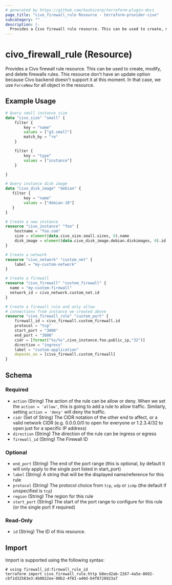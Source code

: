 ```yaml
---
# generated by https://github.com/hashicorp/terraform-plugin-docs
page_title: "civo_firewall_rule Resource - terraform-provider-civo"
subcategory: ""
description: |-
  Provides a Civo firewall rule resource. This can be used to create, modify, and delete firewalls rules. This resource don't have an update option because Civo backend doesn't support it at this moment. In that case, we use ForceNew for all object in the resource.
---
```


# civo_firewall_rule (Resource)

Provides a Civo firewall rule resource. This can be used to create, modify, and delete firewalls rules. This resource don't have an update option because Civo backend doesn't support it at this moment. In that case, we use `ForceNew` for all object in the resource.

## Example Usage

```terraform
# Query small instance size
data "civo_size" "small" {
    filter {
        key = "name"
        values = ["g3.small"]
        match_by = "re"
    }

    filter {
        key = "type"
        values = ["instance"]
    }

}

# Query instance disk image
data "civo_disk_image" "debian" {
   filter {
        key = "name"
        values = ["debian-10"]
   }
}

# Create a new instance
resource "civo_instance" "foo" {
    hostname = "foo.com"
    size = element(data.civo_size.small.sizes, 0).name
    disk_image = element(data.civo_disk_image.debian.diskimages, 0).id
}

# Create a network
resource "civo_network" "custom_net" {
    label = "my-custom-network"
}

# Create a firewall
resource "civo_firewall" "custom_firewall" {
  name = "my-custom-firewall"
  network_id = civo_network.custom_net.id
}

# Create a firewall rule and only allow
# connections from instance we created above
resource "civo_firewall_rule" "custom_port" {
    firewall_id = civo_firewall.custom_firewall.id
    protocol = "tcp"
    start_port = "3000"
    end_port = "3000"
    cidr = [format("%s/%s",civo_instance.foo.public_ip,"32")]
    direction = "ingress"
    label = "custom-application"
    depends_on = [civo_firewall.custom_firewall]
}
```

<!-- schema generated by tfplugindocs -->
## Schema

### Required

- `action` (String) The action of the rule can be allow or deny. When we set the `action = 'allow'`, this is going to add a rule to allow traffic. Similarly, setting `action = 'deny'` will deny the traffic.
- `cidr` (Set of String) The CIDR notation of the other end to affect, or a valid network CIDR (e.g. 0.0.0.0/0 to open for everyone or 1.2.3.4/32 to open just for a specific IP address)
- `direction` (String) The direction of the rule can be ingress or egress
- `firewall_id` (String) The Firewall ID

### Optional

- `end_port` (String) The end of the port range (this is optional, by default it will only apply to the single port listed in start_port)
- `label` (String) A string that will be the displayed name/reference for this rule
- `protocol` (String) The protocol choice from `tcp`, `udp` or `icmp` (the default if unspecified is `tcp`)
- `region` (String) The region for this rule
- `start_port` (String) The start of the port range to configure for this rule (or the single port if required)

### Read-Only

- `id` (String) The ID of this resource.

## Import

Import is supported using the following syntax:

```shell
# using firewall_id:firewall_rule_id
terraform import civo_firewall_rule.http b8ecd2ab-2267-4a5e-8692-cbf1d32583e3:4b0022ee-00b2-4f81-a40d-b4f8728923a7
```
